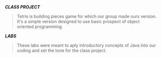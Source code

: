 ***CLASS PROJECT***

>Tetris is building pieces game for which our group made ours version. It's a simple version designed to use basic prospect of object oriented programming.

***LABS***

>These labs were meant to aply introductory concepts of Java into our coding and set the tone for the class project.
